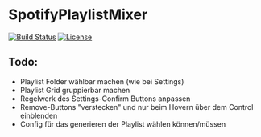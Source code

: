 # **SpotifyPlaylistMixer**

[![Build Status](https://img.shields.io/appveyor/ci/MunkiWinchester/SpotifyPlaylistMixer/master.svg?style=flat-square)](https://ci.appveyor.com/project/MunkiWinchester/SpotifyPlaylistMixer/branch/master)
[![License](https://img.shields.io/github/license/MunkiWinchester/SpotifyPlaylistMixer.svg?style=flat-square)](https://github.com/MunkiWinchester/SpotifyPlaylistMixer/blob/master/LICENSE)


## Todo: ##

* Playlist Folder wählbar machen (wie bei Settings)
* Playlist Grid gruppierbar machen
* Regelwerk des Settings-Confirm Buttons anpassen
* Remove-Buttons "verstecken" und nur beim Hovern über dem Control einblenden
* Config für das generieren der Playlist wählen können/müssen